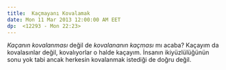 ```yaml
---
title:  Kaçmayanı Kovalamak
date: Mon 11 Mar 2013 12:00:00 AM EET 
dp:  <12293 - Mon 22:23>
---
```



_Kaçanın kovalanması_ değil de _kovalananın kaçması_ mı acaba? Kaçayım
da kovalasınlar değil, kovalıyorlar o halde kaçayım. İnsanın
ikiyüzlülüğünün sonu yok tabi ancak herkesin kovalanmak istediği de
doğru değil. 

